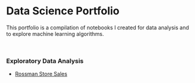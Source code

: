 # Data Science Portfolio

This portfolio is a compilation of notebooks I created for data analysis and to explore machine learning algorithms.

<br/>

### Exploratory Data Analysis
- [Rossman Store Sales](https://github.com/darkMatterChimpanzee/rossman-store-sales)
    
[//]: # (- Sentiment Analysis)

[//]: # ()
[//]: # ()
[//]: # (- Chatbots)

[//]: # ()
[//]: # ()
[//]: # (- Recommendation System)

[//]: # ()
[//]: # ()
[//]: # (- Risk Analysis)

[//]: # ()
[//]: # ()
[//]: # (- Real Time Analytics)

[//]: # ()
[//]: # ()
[//]: # (- Consumer Analytics)

[//]: # ()
[//]: # ()
[//]: # (- Customer Data Management)

[//]: # ()
[//]: # ()
[//]: # (- Fraud Detection)

[//]: # ()
[//]: # ()
[//]: # (- Algorithmic Trading)

[//]: # ()
[//]: # ()
[//]: # (- Fake News Detection)

[//]: # ()
[//]: # ()
[//]: # (- Customer Churn Prediction)

[//]: # ()
[//]: # ()
[//]: # (- House Price Prediction)

[//]: # ()
[//]: # ()
[//]: # (- Email Spam Detection)

[//]: # ()
[//]: # ()
[//]: # (- Facial Recognition)

[//]: # ()
[//]: # ()
[//]: # (- Object Detection and Tracking)

[//]: # ()
[//]: # ()
[//]: # (- Human Emotion and Gesture Detection )